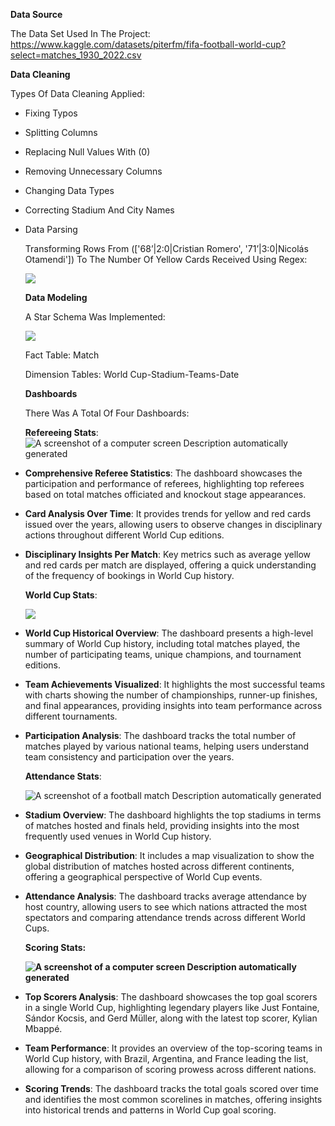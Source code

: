 **Data Source**

The Data Set Used In The Project: <https://www.kaggle.com/datasets/piterfm/fifa-football-world-cup?select=matches_1930_2022.csv>

**Data Cleaning**

Types Of Data Cleaning Applied:

-   Fixing Typos
-   Splitting Columns
-   Replacing Null Values With (0)
-   Removing Unnecessary Columns
-   Changing Data Types
-   Correcting Stadium And City Names
-   Data Parsing

    Transforming Rows From (['68&rsquor;\|2:0\|Cristian Romero', '71&rsquor;\|3:0\|Nicolás Otamendi']) To The Number Of Yellow Cards Received Using Regex:

    ![](media/ba990de14c180045274e44132b1ec9b9.png)

    **Data Modeling**

    A Star Schema Was Implemented:

    ![](media/77b344b572d0d3c7b75b9e09b31ab14b.png)

    Fact Table: Match

    Dimension Tables: World Cup-Stadium-Teams-Date

    **Dashboards**

    There Was A Total Of Four Dashboards:

    **Refereeing Stats**: ![A screenshot of a computer screen Description automatically generated](media/c1b4d99de90b0070fc170d40ba204c3d.png)

-   **Comprehensive Referee Statistics**: The dashboard showcases the participation and performance of referees, highlighting top referees based on total matches officiated and knockout stage appearances.
-   **Card Analysis Over Time**: It provides trends for yellow and red cards issued over the years, allowing users to observe changes in disciplinary actions throughout different World Cup editions.
-   **Disciplinary Insights Per Match**: Key metrics such as average yellow and red cards per match are displayed, offering a quick understanding of the frequency of bookings in World Cup history.

    **World Cup Stats**:

    ![](media/71032c7e4eb59b64bcaac40b911aa153.png)

-   **World Cup Historical Overview**: The dashboard presents a high-level summary of World Cup history, including total matches played, the number of participating teams, unique champions, and tournament editions.
-   **Team Achievements Visualized**: It highlights the most successful teams with charts showing the number of championships, runner-up finishes, and final appearances, providing insights into team performance across different tournaments.
-   **Participation Analysis**: The dashboard tracks the total number of matches played by various national teams, helping users understand team consistency and participation over the years.

    **Attendance Stats**:

    ![A screenshot of a football match Description automatically generated](media/dcfe1f57aefd887dca331d7938d75f78.png)

-   **Stadium Overview**: The dashboard highlights the top stadiums in terms of matches hosted and finals held, providing insights into the most frequently used venues in World Cup history.
-   **Geographical Distribution**: It includes a map visualization to show the global distribution of matches hosted across different continents, offering a geographical perspective of World Cup events.
-   **Attendance Analysis**: The dashboard tracks average attendance by host country, allowing users to see which nations attracted the most spectators and comparing attendance trends across different World Cups.

    **Scoring Stats:**

    **![A screenshot of a computer screen Description automatically generated](media/f91200557c2ac418a9a42481d2ea8083.png)**

-   **Top Scorers Analysis**: The dashboard showcases the top goal scorers in a single World Cup, highlighting legendary players like Just Fontaine, Sándor Kocsis, and Gerd Müller, along with the latest top scorer, Kylian Mbappé.
-   **Team Performance**: It provides an overview of the top-scoring teams in World Cup history, with Brazil, Argentina, and France leading the list, allowing for a comparison of scoring prowess across different nations.
-   **Scoring Trends**: The dashboard tracks the total goals scored over time and identifies the most common scorelines in matches, offering insights into historical trends and patterns in World Cup goal scoring.
